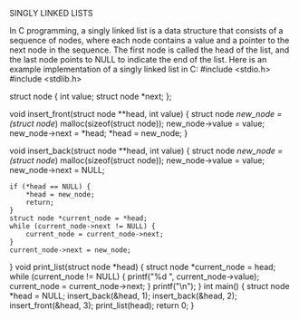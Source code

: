 SINGLY LINKED LISTS

In C programming, a singly linked list is a data structure that consists of a sequence of nodes, where each node contains a value and a pointer to the next node in the sequence. The first node is called the head of the list, and the last node points to NULL to indicate the end of the list.
Here is an example implementation of a singly linked list in C:
#include <stdio.h>
#include <stdlib.h>

struct node {
    int value;
    struct node *next;
};

void insert_front(struct node **head, int value) {
    struct node *new_node = (struct node*) malloc(sizeof(struct node));
    new_node->value = value;
    new_node->next = *head;
    *head = new_node;
}

void insert_back(struct node **head, int value) {
    struct node *new_node = (struct node*) malloc(sizeof(struct node));
    new_node->value = value;
    new_node->next = NULL;

    if (*head == NULL) {
        *head = new_node;
        return;
    }
    struct node *current_node = *head;
    while (current_node->next != NULL) {
        current_node = current_node->next;
    }
    current_node->next = new_node;
}
void print_list(struct node *head) {
    struct node *current_node = head;
    while (current_node != NULL) {
        printf("%d ", current_node->value);
        current_node = current_node->next;
    }
    printf("\n");
}
int main() {
    struct node *head = NULL;
    insert_back(&head, 1);
    insert_back(&head, 2);
    insert_front(&head, 3);
    print_list(head);
    return 0;
}
